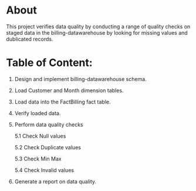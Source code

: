 # About
This project verifies data  quality by conducting a range of quality checks  on staged data in the billing-datawarehouse by looking for missing values and dublicated records.

# Table of Content:
1. Design and implement billing-datawarehouse schema.
2. Load Customer and Month dimension tables.
3. Load data into the FactBilling fact table. 
4. Verify loaded data.
5. Perform data quality checks
    
    5.1 Check Null values

    5.2 Check Duplicate values

    5.3 Check Min Max
    
    5.4 Check Invalid values
    
6. Generate a report on data quality.
